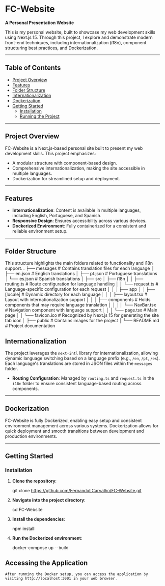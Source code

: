# FC-Website

**A Personal Presentation Website**

This is my personal website, built to showcase my web development skills using Next.js 15. Through this project, I explore and demonstrate modern front-end techniques, including internationalization (i18n), component structuring best practices, and Dockerization.

---

## Table of Contents
- [Project Overview](#project-overview)
- [Features](#features)
- [Folder Structure](#folder-structure)
- [Internationalization](#internationalization)
- [Dockerization](#dockerization)
- [Getting Started](#getting-started)
  - [Installation](#installation)
  - [Running the Project](#running-the-project)

---

## Project Overview

FC-Website is a Next.js-based personal site built to present my web development skills. This project emphasizes:
- A modular structure with component-based design.
- Comprehensive internationalization, making the site accessible in multiple languages.
- Dockerization for streamlined setup and deployment.

---

## Features

- **Internationalization**: Content is available in multiple languages, including English, Portuguese, and Spanish.
- **Responsive Design**: Ensures accessibility across various devices.
- **Dockerized Environment**: Fully containerized for a consistent and reliable environment setup.

---

## Folder Structure

This structure highlights the main folders related to functionality and i18n support.
.
├── messages                   # Contains translation files for each language
│   ├── en.json                # English translations
│   ├── pt.json                # Portuguese translations
│   └── es.json                # Spanish translations
│
├── src
│   ├── i18n
│   │   ├── routing.ts         # Route configuration for language handling
│   │   └── request.ts         # Language-specific configuration for each request
│   │
│   ├── app
│   │   ├── [locale]           # Dynamic directory for each language
│   │   │   ├── layout.tsx     # Layout with internationalization support
│   │   │   ├── components     # Holds components that may require language translation
│   │   │   │   └── NavBar.tsx # Navigation component with language support
│   │   │   └── page.tsx       # Main page
│   │   └── favicon.ico        # Recognized by Next.js 15 for generating the site tab icon
│
├── public                     # Contains images for the project
│
└── README.md                  # Project documentation


## Internationalization

The project leverages the `next-intl` library for internationalization, allowing dynamic language switching based on a language prefix (e.g., `/en`, `/pt`, `/es`). Each language's translations are stored in JSON files within the `messages` folder.

- **Routing Configuration**: Managed by `routing.ts` and `request.ts` in the `i18n` folder to ensure consistent language-based routing across components.

---

## Dockerization

FC-Website is fully Dockerized, enabling easy setup and consistent environment management across various systems. Dockerization allows for quick deployment and smooth transitions between development and production environments.

---

## Getting Started

### Installation
1. **Clone the repository**:

   git clone https://github.com/FernandoLCarvalho/FC-Website.git

2. **Navigate into the project directory**:

    cd FC-Website

3. **Install the dependencies**:

    npm install

4. **Run the Dockerized environment**:

    docker-compose up --build

##  Accessing the Application

    After running the Docker setup, you can access the application by visiting http://localhost:3001 in your web browser.